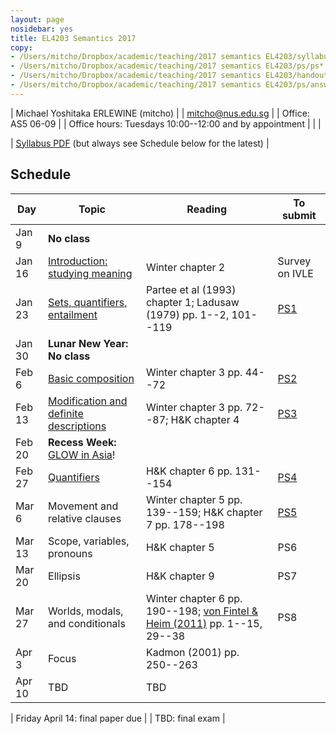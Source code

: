```yaml
---
layout: page
nosidebar: yes
title: EL4203 Semantics 2017
copy:
- /Users/mitcho/Dropbox/academic/teaching/2017 semantics EL4203/syllabus/syllabus.pdf
- /Users/mitcho/Dropbox/academic/teaching/2017 semantics EL4203/ps/ps*.pdf
- /Users/mitcho/Dropbox/academic/teaching/2017 semantics EL4203/handouts/handout*.pdf
- /Users/mitcho/Dropbox/academic/teaching/2017 semantics EL4203/ps/answers.pdf
---
```


| Michael Yoshitaka ERLEWINE (mitcho) |
| <a href='mailto:mitcho@nus.edu.sg'>mitcho@nus.edu.sg</a> |
| Office: AS5 06-09 |
| Office hours: Tuesdays 10:00--12:00 and by appointment |
| |

| [Syllabus PDF](syllabus.pdf) (but always see Schedule below for the latest) |

## Schedule

| Day | Topic | Reading | To submit |
|-----|-------|---------|-----------|
| Jan 9 | **No class** |
| Jan 16 | [Introduction: studying meaning](handout01.pdf) | Winter chapter 2 | Survey on IVLE |
| Jan 23 | [Sets, quantifiers, entailment](handout02.pdf) | Partee et al (1993) chapter 1; Ladusaw (1979) pp. 1--2, 101--119 | [PS1](ps1.pdf) |
| Jan 30 | **Lunar New Year: No class** |
| Feb 6 | [Basic composition](handout03.pdf) | Winter chapter 3 pp. 44--72 | [PS2](ps2.pdf) |
| Feb 13 | [Modification and definite descriptions](handout04.pdf) | Winter chapter 3 pp. 72--87; H&amp;K chapter 4 | [PS3](ps3.pdf) |
| Feb 20 | **Recess Week:** [GLOW in Asia](https://lingconf.com/glowinasia2017/)! |
| Feb 27 | [Quantifiers](handout05.pdf) | H&amp;K chapter 6 pp. 131--154 | [PS4](ps4.pdf) |
| Mar 6 | Movement and relative clauses | Winter chapter 5 pp. 139--159; H&amp;K chapter 7 pp. 178--198 | [PS5](ps5.pdf) |
| Mar 13 | Scope, variables, pronouns | H&amp;K chapter 5 | PS6 |
| Mar 20 | Ellipsis | H&amp;K chapter 9 | PS7 |
| Mar 27 | Worlds, modals, and conditionals | Winter chapter 6 pp. 190--198; [von Fintel &amp; Heim (2011)](http://web.mit.edu/fintel/fintel-heim-intensional.pdf) pp. 1--15, 29--38 | PS8 |
| Apr 3 | Focus | Kadmon (2001) pp. 250--263 | |
| Apr 10 | TBD | TBD | |

| Friday April 14: final paper due |
| TBD: final exam |
